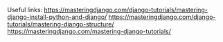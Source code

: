 Useful links:
https://masteringdjango.com/django-tutorials/mastering-django-install-python-and-django/
https://masteringdjango.com/django-tutorials/mastering-django-structure/
https://masteringdjango.com/mastering-django-tutorials/
